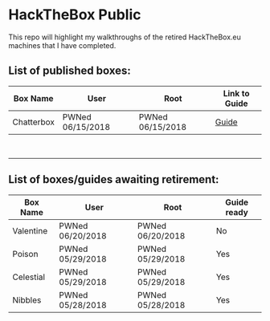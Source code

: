 # HackTheBox Public

This repo will highlight my walkthroughs of the retired HackTheBox.eu machines that I have completed.


## List of published boxes:
| Box Name | User | Root | Link to Guide | 
|----------|------|------|---------------|
| Chatterbox | PWNed 06/15/2018 | PWNed 06/15/2018| [Guide](https://github.com/cyclawps52/HackTheBox-Public/blob/master/Boxes/Chatterbox/writeup.pdf) |

<br><hr>
## List of boxes/guides awaiting retirement:

| Box Name | User | Root | Guide ready |
|----------|------|------|-------------|
| Valentine | PWNed 06/20/2018 | PWNed 06/20/2018 | No |
| Poison | PWNed 05/29/2018 | PWNed 05/29/2018 | Yes |
| Celestial | PWNed 05/29/2018 | PWNed 05/29/2018 | Yes |
| Nibbles | PWNed 05/28/2018 | PWNed 05/28/2018 | Yes |
